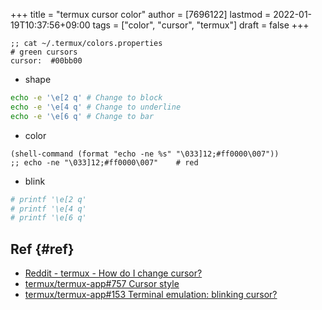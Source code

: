 +++
title = "termux cursor color"
author = [7696122]
lastmod = 2022-01-19T10:37:56+09:00
tags = ["color", "cursor", "termux"]
draft = false
+++

```elisp
;; cat ~/.termux/colors.properties
# green cursors
cursor:  #00bb00
```

-   shape

<!--listend-->

```sh
echo -e '\e[2 q' # Change to block
echo -e '\e[4 q' # Change to underline
echo -e '\e[6 q' # Change to bar
```

-   color

<!--listend-->

```elisp
(shell-command (format "echo -ne %s" "\033]12;#ff0000\007"))
;; echo -ne "\033]12;#ff0000\007"    # red
```

-   blink

<!--listend-->

```sh
# printf '\e[2 q'
# printf '\e[4 q'
# printf '\e[6 q'
```


## Ref {#ref}

-   [Reddit - termux - How do I change cursor?](https://amp.reddit.com/r/termux/comments/d9rxeo/how%5Fdo%5Fi%5Fchange%5Fcursor/)
-   [termux/termux-app#757 Cursor style](https://github.com/termux/termux-app/issues/757)
-   [termux/termux-app#153 Terminal emulation: blinking cursor?](https://github.com/termux/termux-app/issues/153)
